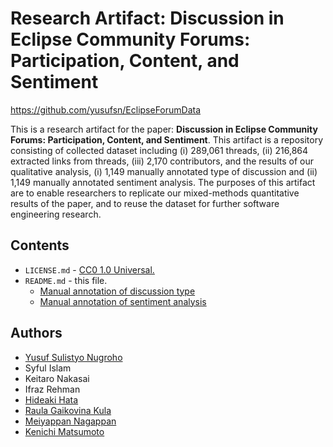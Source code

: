 # Research Artifact: Discussion in Eclipse Community Forums: Participation, Content, and Sentiment

https://github.com/yusufsn/EclipseForumData

This is a research artifact for the paper: **Discussion in Eclipse Community Forums: Participation, Content, and Sentiment**. This artifact is a repository consisting of collected dataset including (i) 289,061 threads, (ii) 216,864 extracted links from threads, (iii) 2,170 contributors, and the results of our qualitative analysis, (i) 1,149 manually annotated type of discussion and (ii) 1,149 manually annotated sentiment analysis. The purposes of this artifact are to enable researchers to replicate our mixed-methods quantitative results of the paper, and to reuse the dataset for further software engineering research.

## Contents
* `LICENSE.md` - [CC0 1.0 Universal.](https://creativecommons.org/publicdomain/zero/1.0/)
* `README.md` - this file.
  * [Manual annotation of discussion type](https://docs.google.com/spreadsheets/d/e/2PACX-1vQoRpcbrV66OEB4vaCG9Njq65zW7XpLRITYG3BlUOoa_DmeOKcdQIgYJ8y2aSlmL3y9bCUhjpP3rYmT/pubhtml)
  * [Manual annotation of sentiment analysis](https://docs.google.com/spreadsheets/d/e/2PACX-1vQfyvsP1Zq3b9p_BYwkkgYXuEePJB6sIroC47jOUMcR5P8t7DCJFNpOJD565SPgqi--L3AAIQWs2kC5/pubhtml)
  
## Authors
- [Yusuf Sulistyo Nugroho](https://yusufsn.github.io/)
- Syful Islam
- Keitaro Nakasai
- Ifraz Rehman
- [Hideaki Hata](https://hideakihata.github.io/)
- [Raula Gaikovina Kula](https://raux.github.io/)
- [Meiyappan Nagappan](https://cs.uwaterloo.ca/~m2nagapp/)
- [Kenichi Matsumoto](https://matsumotokenichi.github.io/)
